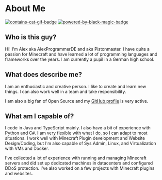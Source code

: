 # About Me

[![contains-cat-gif-badge](https://forthebadge.com/images/badges/contains-cat-gifs.svg)](https://forthebadge.com)
[![powered-by-black-magic-badge](https://forthebadge.com/images/badges/powered-by-black-magic.svg)](https://forthebadge.com)

## Who is this guy?

Hi! I'm Alex aka AlexProgrammerDE and aka Pistonmaster. I have quite a passion for Minecraft and have learned a lot of
programming languages and frameworks over the years. I am currently a pupil in a German high school.

## What does describe me?

I am an enthusiastic and creative person. I like to create and learn new things. I can also work well in a team and
take responsibility.

I am also a big fan of Open Source and my [GitHub profile](https://github.com/AlexProgrammerDE) is very active.

## What am I capable of?

I code in Java and TypeScript mainly. I also have a bit of experience with Python and C#. I am very flexible with what I
do, so I can adapt to most situations. I work well with Minecraft Plugin development and Website Design/Coding, but I'm
also capable of Sys Admin, Linux, and Virtualization with VMs and Docker.

I've collected a lot of experience with running and managing Minecraft servers and did set up dedicated machines in
datacenters and configured DDoS protection. I've also worked on a few projects with Minecraft plugins and websites.
